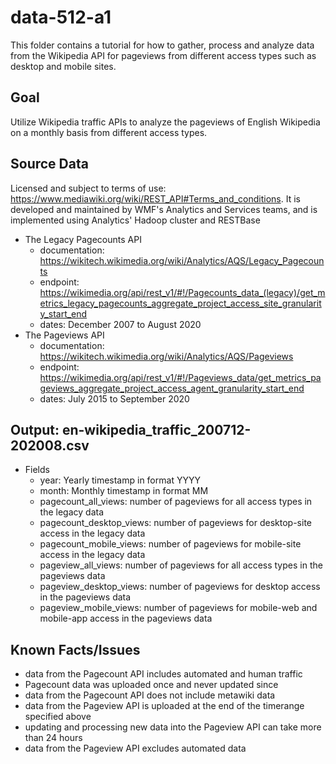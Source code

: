# data-512-a1
This folder contains a tutorial for how to gather, process and analyze data from the Wikipedia API for pageviews from different access types such as desktop and mobile sites. 
## Goal 
Utilize Wikipedia traffic APIs to analyze the pageviews of English Wikipedia on a monthly basis from different access types. 

## Source Data
Licensed and subject to terms of use: https://www.mediawiki.org/wiki/REST_API#Terms_and_conditions. It is developed and maintained by WMF's Analytics and Services teams, and is implemented using Analytics' Hadoop cluster and RESTBase
- The Legacy Pagecounts API 
  - documentation: https://wikitech.wikimedia.org/wiki/Analytics/AQS/Legacy_Pagecounts
  - endpoint: https://wikimedia.org/api/rest_v1/#!/Pagecounts_data_(legacy)/get_metrics_legacy_pagecounts_aggregate_project_access_site_granularity_start_end
  - dates: December 2007 to August 2020
- The Pageviews API 
  - documentation: https://wikitech.wikimedia.org/wiki/Analytics/AQS/Pageviews
  - endpoint: https://wikimedia.org/api/rest_v1/#!/Pageviews_data/get_metrics_pageviews_aggregate_project_access_agent_granularity_start_end
  - dates: July 2015 to September 2020
  
## Output: en-wikipedia_traffic_200712-202008.csv
  - Fields
    - year: Yearly timestamp in format YYYY
    - month: Monthly timestamp in format MM
    - pagecount_all_views: number of pageviews for all access types in the legacy data
    - pagecount_desktop_views: number of pageviews for desktop-site access in the legacy data
    - pagecount_mobile_views: number of pageviews for mobile-site access in the legacy data
    - pageview_all_views: number of pageviews for all access types in the pageviews data
    - pageview_desktop_views: number of pageviews for desktop access in the pageviews data
    - pageview_mobile_views: number of pageviews for mobile-web and mobile-app access in the pageviews data
  
  ## Known Facts/Issues
  - data from the Pagecount API includes automated and human traffic
  - Pagecount data was uploaded once and never updated since
  - data from the Pagecount API does not include metawiki data
  - data from the Pageview API is uploaded at the end of the timerange specified above
  - updating and processing new data into the Pageview API can take more than 24 hours
  - data from the Pageview API excludes automated data
  

